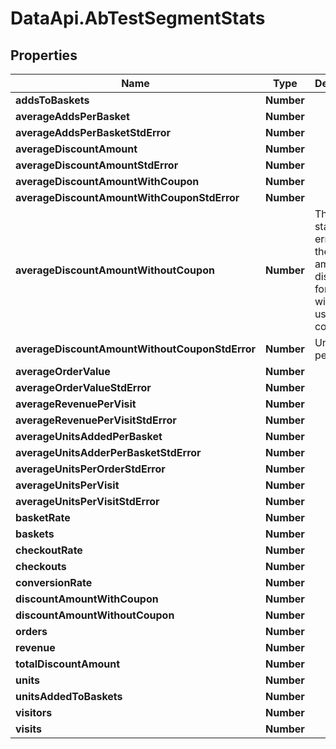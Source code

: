 # DataApi.AbTestSegmentStats

## Properties
Name | Type | Description | Notes
------------ | ------------- | ------------- | -------------
**addsToBaskets** | **Number** |  | [optional] 
**averageAddsPerBasket** | **Number** |  | [optional] 
**averageAddsPerBasketStdError** | **Number** |  | [optional] 
**averageDiscountAmount** | **Number** |  | [optional] 
**averageDiscountAmountStdError** | **Number** |  | [optional] 
**averageDiscountAmountWithCoupon** | **Number** |  | [optional] 
**averageDiscountAmountWithCouponStdError** | **Number** |  | [optional] 
**averageDiscountAmountWithoutCoupon** | **Number** | The standard error for the average amount discounted for orders without using a coupon | [optional] 
**averageDiscountAmountWithoutCouponStdError** | **Number** | Units sold per hour | [optional] 
**averageOrderValue** | **Number** |  | [optional] 
**averageOrderValueStdError** | **Number** |  | [optional] 
**averageRevenuePerVisit** | **Number** |  | [optional] 
**averageRevenuePerVisitStdError** | **Number** |  | [optional] 
**averageUnitsAddedPerBasket** | **Number** |  | [optional] 
**averageUnitsAdderPerBasketStdError** | **Number** |  | [optional] 
**averageUnitsPerOrderStdError** | **Number** |  | [optional] 
**averageUnitsPerVisit** | **Number** |  | [optional] 
**averageUnitsPerVisitStdError** | **Number** |  | [optional] 
**basketRate** | **Number** |  | [optional] 
**baskets** | **Number** |  | [optional] 
**checkoutRate** | **Number** |  | [optional] 
**checkouts** | **Number** |  | [optional] 
**conversionRate** | **Number** |  | [optional] 
**discountAmountWithCoupon** | **Number** |  | [optional] 
**discountAmountWithoutCoupon** | **Number** |  | [optional] 
**orders** | **Number** |  | [optional] 
**revenue** | **Number** |  | [optional] 
**totalDiscountAmount** | **Number** |  | [optional] 
**units** | **Number** |  | [optional] 
**unitsAddedToBaskets** | **Number** |  | [optional] 
**visitors** | **Number** |  | [optional] 
**visits** | **Number** |  | [optional] 
